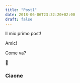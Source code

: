 ```yaml
---
title: "Post1"
date: 2018-06-06T23:32:20+02:00
draft: false
---
```


Il mio primo post!

Amic!


Come va?

:beer:

### Ciaone